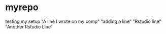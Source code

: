 # myrepo
testing my setup
"A line I wrote on my comp" 
"adding a line" 
"Rstudio line" 
"Another Rstudio Line" 
